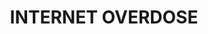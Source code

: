 ---
title: "INTERNET OVERDOSE"
description: "false"
pubDate: "Aug 01 2023 18:36"
heroImage: "https://cdn.jsdelivr.net/gh/dont-tattled-on-me/polaroid-cdn@main/maimai/webp/2023-08-01_18-36.webp"
---